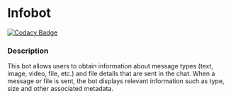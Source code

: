# Infobot

[![Codacy Badge](https://api.codacy.com/project/badge/Grade/035a7996bf3f4aa0b685c6f0e2bbe919)](https://app.codacy.com/gh/raulodev/infobot?utm_source=github.com&utm_medium=referral&utm_content=raulodev/infobot&utm_campaign=Badge_Grade)

### Description

This bot allows users to obtain information about message types (text, image, video, file, etc.) and file details that are sent in the chat. When a message or file is sent, the bot displays relevant information such as type, size and other associated metadata.
